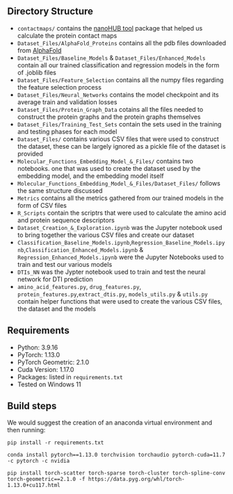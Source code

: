 ## Directory Structure

- `contactmaps/` contains the [nanoHUB tool](https://nanohub.org/resources/contactmaps) package that helped us calculate the protein contact maps
- `Dataset_Files/AlphaFold_Proteins` contains all the pdb files downloaded from [AlphaFold](https://alphafold.ebi.ac.uk/download)
- `Dataset_Files/Baseline_Models` & `Dataset_Files/Enhanced_Models` contain all our trained classification and regression models in the form of .joblib files
- `Dataset_Files/Feature_Selection` contains all the numpy files regarding the feature selection process 
- `Dataset_Files/Neural_Networks` contains the model checkpoint and its average train and validation losses
- `Dataset_Files/Protein_Graph_Data` cotains all the files needed to construct the protein graphs and the protein graphs themselves
- `Dataset_Files/Training_Test_Sets` contain the sets used in the training and testing phases for each model
- `Dataset_Files/` contains various CSV files that were used to construct the dataset, these can be largely ignored as a pickle file of the dataset is provided
- `Molecular_Functions_Embedding_Model_&_Files/` contains two notebooks. one that was used to create the dataset used by the embedding model, and the embedding model itself
- `Molecular_Functions_Embedding_Model_&_Files/Dataset_Files/` follows the same structure discussed 
- `Metrics` contains all the metrics gathered from our trained models in the form of CSV files
- `R_Scripts` contain the scriptrs that were used to calculate the amino acid and protein sequence descriptors
- `Dataset_Creation_&_Exploration.ipynb` was the Jupyter notebook used to bring together the various CSV files and create our dataset
- `Classification_Baseline_Models.ipynb`,`Regression_Baseline_Models.ipynb`,`Classification_Enhanced_Models.ipynb` & `Regression_Enhanced_Models.ipynb` were the Jupyter Notebooks used to train and test our various models
- `DTIs_NN` was the Jypter notebook used to train and test the neural network for DTI prediction
-  `amino_acid_features.py`, `drug_features.py`, `protein_features.py`,`extract_dtis.py`, `models_utils.py` & `utils.py` contain helper functions that were used to create the various CSV files, the dataset and the models

## Requirements

* Python: 3.9.16
* PyTorch: 1.13.0
* PyTorch Geometric: 2.1.0
* Cuda Version: 1.17.0
* Packages: listed in `requirements.txt` 
* Tested on Windows 11

## Build steps

We would suggest the creation of an anaconda virtual environment and then running:

`pip install -r requirements.txt`

`conda install pytorch==1.13.0 torchvision torchaudio pytorch-cuda=11.7 -c pytorch -c nvidia`

`pip install torch-scatter torch-sparse torch-cluster torch-spline-conv torch-geometric==2.1.0 -f https://data.pyg.org/whl/torch-1.13.0+cu117.html`





